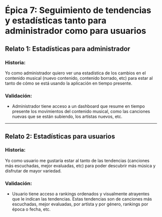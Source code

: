 # Épica 7: Seguimiento de tendencias y estadísticas tanto para administrador como para usuarios

## Relato 1: Estadísticas para administrador
### Historia:
Yo como administrador quiero ver una estadística de los cambios en el contenido musical (nuevo contenido, contenido borrado, etc) para estar al tanto de cómo se está usando la aplicación en tiempo presente.
### Validación:
* Administrador tiene acceso a un dashboard que resume en tiempo presente los movimientos del contenido musical, como las canciones nuevas que se están subiendo, los artistas nuevos, etc.

***

## Relato 2: Estadísticas para usuarios
### Historia:
Yo como usuario me gustaría estar al tanto de las tendencias (canciones más escuchadas, mejor evaluadas, etc) para poder descubrir más música y disfrutar de mayor variedad.
### Validación:
* Usuario tiene acceso a rankings ordenados y visualmente atrayentes que le indican las tendencias. Estas tendencias son de canciones más escuchadas, mejor evaluadas, por artísta y por género, rankings por época o fecha, etc.
